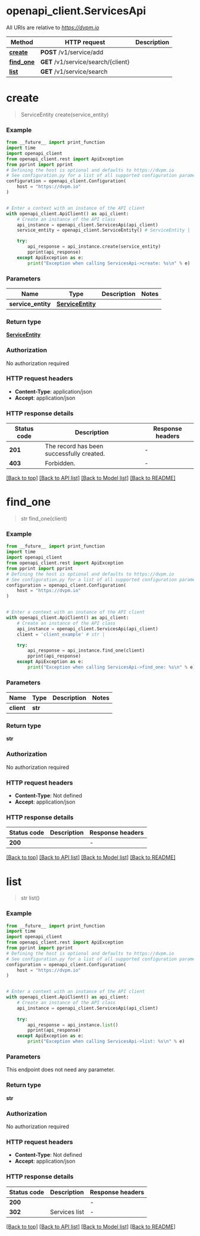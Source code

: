 # openapi_client.ServicesApi

All URIs are relative to *https://dvpm.io*

Method | HTTP request | Description
------------- | ------------- | -------------
[**create**](ServicesApi.md#create) | **POST** /v1/service/add | 
[**find_one**](ServicesApi.md#find_one) | **GET** /v1/service/search/{client} | 
[**list**](ServicesApi.md#list) | **GET** /v1/service/search | 


# **create**
> ServiceEntity create(service_entity)



### Example

```python
from __future__ import print_function
import time
import openapi_client
from openapi_client.rest import ApiException
from pprint import pprint
# Defining the host is optional and defaults to https://dvpm.io
# See configuration.py for a list of all supported configuration parameters.
configuration = openapi_client.Configuration(
    host = "https://dvpm.io"
)


# Enter a context with an instance of the API client
with openapi_client.ApiClient() as api_client:
    # Create an instance of the API class
    api_instance = openapi_client.ServicesApi(api_client)
    service_entity = openapi_client.ServiceEntity() # ServiceEntity | 

    try:
        api_response = api_instance.create(service_entity)
        pprint(api_response)
    except ApiException as e:
        print("Exception when calling ServicesApi->create: %s\n" % e)
```

### Parameters

Name | Type | Description  | Notes
------------- | ------------- | ------------- | -------------
 **service_entity** | [**ServiceEntity**](ServiceEntity.md)|  | 

### Return type

[**ServiceEntity**](ServiceEntity.md)

### Authorization

No authorization required

### HTTP request headers

 - **Content-Type**: application/json
 - **Accept**: application/json

### HTTP response details
| Status code | Description | Response headers |
|-------------|-------------|------------------|
**201** | The record has been successfully created. |  -  |
**403** | Forbidden. |  -  |

[[Back to top]](#) [[Back to API list]](../README.md#documentation-for-api-endpoints) [[Back to Model list]](../README.md#documentation-for-models) [[Back to README]](../README.md)

# **find_one**
> str find_one(client)



### Example

```python
from __future__ import print_function
import time
import openapi_client
from openapi_client.rest import ApiException
from pprint import pprint
# Defining the host is optional and defaults to https://dvpm.io
# See configuration.py for a list of all supported configuration parameters.
configuration = openapi_client.Configuration(
    host = "https://dvpm.io"
)


# Enter a context with an instance of the API client
with openapi_client.ApiClient() as api_client:
    # Create an instance of the API class
    api_instance = openapi_client.ServicesApi(api_client)
    client = 'client_example' # str | 

    try:
        api_response = api_instance.find_one(client)
        pprint(api_response)
    except ApiException as e:
        print("Exception when calling ServicesApi->find_one: %s\n" % e)
```

### Parameters

Name | Type | Description  | Notes
------------- | ------------- | ------------- | -------------
 **client** | **str**|  | 

### Return type

**str**

### Authorization

No authorization required

### HTTP request headers

 - **Content-Type**: Not defined
 - **Accept**: application/json

### HTTP response details
| Status code | Description | Response headers |
|-------------|-------------|------------------|
**200** |  |  -  |

[[Back to top]](#) [[Back to API list]](../README.md#documentation-for-api-endpoints) [[Back to Model list]](../README.md#documentation-for-models) [[Back to README]](../README.md)

# **list**
> str list()



### Example

```python
from __future__ import print_function
import time
import openapi_client
from openapi_client.rest import ApiException
from pprint import pprint
# Defining the host is optional and defaults to https://dvpm.io
# See configuration.py for a list of all supported configuration parameters.
configuration = openapi_client.Configuration(
    host = "https://dvpm.io"
)


# Enter a context with an instance of the API client
with openapi_client.ApiClient() as api_client:
    # Create an instance of the API class
    api_instance = openapi_client.ServicesApi(api_client)
    
    try:
        api_response = api_instance.list()
        pprint(api_response)
    except ApiException as e:
        print("Exception when calling ServicesApi->list: %s\n" % e)
```

### Parameters
This endpoint does not need any parameter.

### Return type

**str**

### Authorization

No authorization required

### HTTP request headers

 - **Content-Type**: Not defined
 - **Accept**: application/json

### HTTP response details
| Status code | Description | Response headers |
|-------------|-------------|------------------|
**200** |  |  -  |
**302** | Services list |  -  |

[[Back to top]](#) [[Back to API list]](../README.md#documentation-for-api-endpoints) [[Back to Model list]](../README.md#documentation-for-models) [[Back to README]](../README.md)

